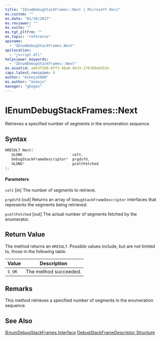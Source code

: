 ```yaml
---
title: "IEnumDebugStackFrames::Next | Microsoft Docs"
ms.custom: ""
ms.date: "01/18/2017"
ms.reviewer: ""
ms.suite: ""
ms.tgt_pltfrm: ""
ms.topic: "reference"
apiname:
  - "IEnumDebugStackFrames.Next"
apilocation:
  - "jscript.dll"
helpviewer_keywords:
  - "IEnumDebugStackFrames::Next"
ms.assetid: ade3f5b0-8ff3-48a0-9433-270789e6d53e
caps.latest.revision: 8
author: "mikejo5000"
ms.author: "mikejo"
manager: "ghogen"
---
```

# IEnumDebugStackFrames::Next
Retrieves a specified number of segments in the enumeration sequence.

## Syntax

```cpp
HRESULT Next(
   ULONG                       celt,
   DebugStackFrameDescriptor*  prgdsfd,
   ULONG*                      pceltFetched
);
```

#### Parameters
 `celt`
 [in] The number of segments to retrieve.

 `prgdsfd`
 [out] Returns an array of `DebugStackFrameDescriptor` interfaces that represents the segments being retrieved.

 `pceltFetched`
 [out] The actual number of segments fetched by the enumerator.

## Return Value
 The method returns an `HRESULT`. Possible values include, but are not limited to, those in the following table.

|Value|Description|
|-----------|-----------------|
|`S_OK`|The method succeeded.|

## Remarks
 This method retrieves a specified number of segments in the enumeration sequence.

## See Also
 [IEnumDebugStackFrames Interface](../../winscript/reference/ienumdebugstackframes-interface.md)
 [DebugStackFrameDescriptor Structure](../../winscript/reference/debugstackframedescriptor-structure.md)